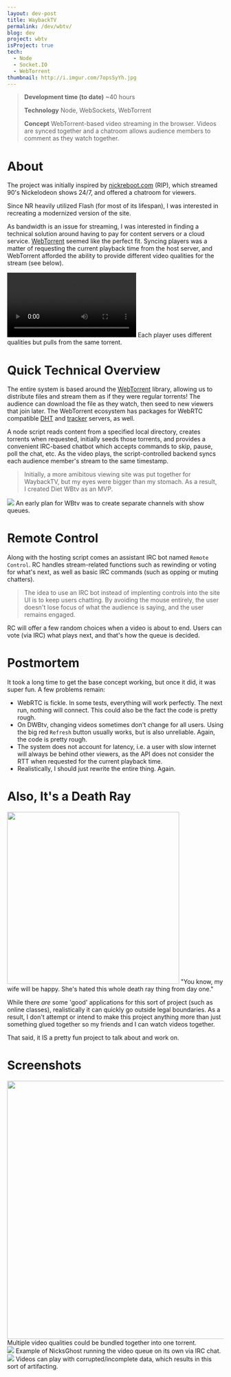 ```yaml
---
layout: dev-post
title: WaybackTV
permalink: /dev/wbtv/
blog: dev
project: wbtv
isProject: true
tech:
  - Node
  - Socket.IO
  - WebTorrent
thumbnail: http://i.imgur.com/7opsSyYh.jpg
---
```


>**Development time (to date)** ~40 hours
>
>**Technology** Node, WebSockets, WebTorrent
>
>**Concept**  WebTorrent-based video streaming in the browser. Videos are synced together and a chatroom allows audience members to comment as they watch together.


# About

The project was initially inspired by [nickreboot.com](https://web.archive.org/web/20150303023202/http://www.nickreboot.com) (RIP), which streamed 90's Nickelodeon shows 24/7, and offered a chatroom for viewers.

Since NR heavily utilized Flash (for most of its lifespan), I was interested in recreating a modernized version of the site.

As bandwidth is an issue for streaming, I was interested in finding a technical solution around having to pay for content servers or a cloud service. [WebTorrent](https://webtorrent.io/) seemed like the perfect fit. Syncing players was a matter of requesting the current playback time from the host server, and WebTorrent afforded the ability to provide different video qualities for the stream (see below).


<video class="slow" src="https://i.imgur.com/cTfbhM6.mp4" loop controls></video>
<label>Each player uses different qualities but pulls from the same torrent.</label>


# Quick Technical Overview

The entire system is based around the [WebTorrent](https://webtorrent.io/) library, allowing us to distribute files and stream them as if they were regular torrents! The audience can download the file as they watch, then seed to new viewers that join later. The WebTorrent ecosystem has packages for WebRTC compatible [DHT](https://github.com/webtorrent/bittorrent-dht) and [tracker](https://github.com/webtorrent/bittorrent-tracker) servers, as well.

A node script reads content from a specified local directory, creates torrents when requested, initially seeds those torrents, and provides a convenient IRC-based chatbot which accepts commands to skip, pause, poll the chat, etc. As the video plays, the script-controlled backend syncs each audience member's stream to the same timestamp.

>Initially, a more amibitous viewing site was put together for WaybackTV, but my eyes were bigger than my stomach. As a result, I&nbsp;created&nbsp;Diet&nbsp;WBtv&nbsp;as&nbsp;an&nbsp;MVP.

<img src="http://i.imgur.com/goLSZoEh.jpg" />
<label>An early plan for WBtv was to create separate channels with show queues.</label>


# Remote Control

Along with the hosting script comes an assistant IRC bot named `Remote Control`. RC handles stream-related functions such as rewinding or voting for what's next, as well as basic IRC commands (such as opping or muting chatters).

> The idea to use an IRC bot instead of implenting controls into the site UI is to keep users chatting. By avoiding the mouse entirely, the user doesn't lose focus of what the audience is saying, and the user remains engaged.

RC will offer a few random choices when a video is about to end. Users can vote (via IRC) what plays next, and that's how the queue is decided.

# Postmortem

It took a long time to get the base concept working, but once it did, it was super fun. A few problems remain:

- WebRTC is fickle. In some tests, everything will work perfectly. The next run, nothing will connect. This could also be the fact the code is pretty rough.
- On DWBtv, changing videos sometimes don't change for all users. Using the big red `Refresh` button usually works, but is also unreliable. Again, the code is pretty rough.
- The system does not account for latency, i.e. a user with slow internet will always be behind other viewers, as the API does not consider the RTT when requested for the current playback time.
- Realistically, I should just rewrite the entire thing. Again.

# Also, It's a Death Ray

<img src="https://i.imgur.com/F7evlz0h.jpg" height="400" />
<label>"You know, my wife will be happy. She's hated this whole death ray thing from day one."</label>

While there _are_ some 'good' applications for this sort of project (such as online classes), realistically it can quickly go outside legal boundaries. As a result, I don't attempt or intend to make this project anything more than just something glued together so my friends and I can watch videos together.

That said, it IS a pretty fun project to talk about and work on.

# Screenshots

<div class="screenshots">
  <div>
    <img src="http://i.imgur.com/REqKn0ah.jpg" height="600" />
    <label>Multiple video qualities could be bundled together into one torrent.</label>
  </div>

  <div>
    <img src="http://i.imgur.com/FJhShMvh.jpg" />
    <label>Example of NicksGhost running the video queue on its own via IRC chat.</label>
  </div>

  <div>
    <img src="http://i.imgur.com/kUQkHvWh.jpg" />
    <label>Videos can play with corrupted/incomplete data, which results in this sort of artifacting.</label>
  </div>
</div>
